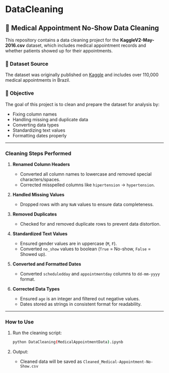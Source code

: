 # DataCleaning

## 🧹 Medical Appointment No-Show Data Cleaning

This repository contains a data cleaning project for the **KaggleV2-May-2016.csv** dataset, which includes medical appointment records and whether patients showed up for their appointments.

### 📁 Dataset Source

The dataset was originally published on [Kaggle](https://www.kaggle.com/datasets/joniarroba/noshowappointments) and includes over 110,000 medical appointments in Brazil.

### 📌 Objective

The goal of this project is to clean and prepare the dataset for analysis by:

* Fixing column names
* Handling missing and duplicate data
* Converting data types
* Standardizing text values
* Formatting dates properly

---

### Cleaning Steps Performed

1. **Renamed Column Headers**

   * Converted all column names to lowercase and removed special characters/spaces.
   * Corrected misspelled columns like `hipertension` → `hypertension`.

2. **Handled Missing Values**

   * Dropped rows with any `NaN` values to ensure data completeness.

3. **Removed Duplicates**

   * Checked for and removed duplicate rows to prevent data distortion.

4. **Standardized Text Values**

   * Ensured gender values are in uppercase (`M`, `F`).
   * Converted `no_show` values to boolean (`True` = No-show, `False` = Showed up).

5. **Converted and Formatted Dates**

   * Converted `scheduledday` and `appointmentday` columns to `dd-mm-yyyy` format.

6. **Corrected Data Types**

   * Ensured `age` is an integer and filtered out negative values.
   * Dates stored as strings in consistent format for readability.

---

### How to Use

1. Run the cleaning script:

   ```bash
   python DataCleaning(MedicalAppointmentData).ipynb
   ```

2. Output:

   * Cleaned data will be saved as `Cleaned_Medical-Appointment-No-Show.csv`


